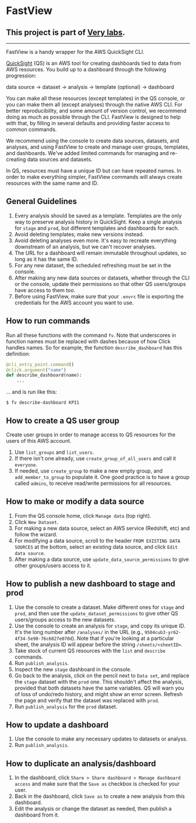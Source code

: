 # FastView

## This project is part of [Very labs](https://github.com/verypossible-labs/docs/blob/master/README.md).

---
FastView is a handy wrapper for the AWS QuickSight CLI.

[QuickSight](https://aws.amazon.com/quicksight/) (QS) is an AWS tool for creating dashboards tied to data from AWS resources.  You build up to a dashboard through the following progression:

data source -> dataset -> analysis -> template (optional) -> dashboard

You can make all these resources (except templates) in the QS console, or you can make them all (except analyses) through the native AWS CLI.  For better reproducibility, and some amount of version control, we recommend doing as much as possible through the CLI.  FastView is designed to help with that, by filling in several defaults and providing faster access to common commands.

We recommend using the console to create data sources, datasets, and analyses, and using FastView to create and manage user groups, templates, and dashboards.  We've added limited commands for managing and re-creating data sources and datasets. 

In QS, resources must have a unique ID but can have repeated names.  In order to make everything simpler, FastView commands will always create resources with the same name and ID.


## General Guidelines
1. Every analysis should be saved as a template. Templates are the only way to preserve analysis history in QuickSight. Keep a single analysis for `stage` and `prod`, but different templates and dashboards for each.
2. Avoid deleting templates; make new versions instead.
3. Avoid deleting analyses even more.  It's easy to recreate everything downstream of an analysis, but we can't recover analyses.
4. The URL for a dashboard will remain immutable throughout updates, so long as it has the same ID.
5. For any new dataset, the scheduled refreshing must be set in the console.
6. After making any new data sources or datasets, whether through the CLI or the console, update their permissions so that other QS users/groups have access to them too.
7. Before using FastView, make sure that your `.envrc` file is exporting the credentials for the AWS account you want to use.


## How to run commands
Run all these functions with the command `fv`.  Note that underscores in function names must be replaced with dashes because of how Click handles names. So for example, the function `describe_dashboard` has this definition:

```python
@cli_entry_point.command()
@click.argument("name")
def describe_dashboard(name):
    ...
```

... and is run like this:
```
$ fv describe-dashboard KPI1
```

## How to create a QS user group
Create user groups in order to manage access to QS resources for the users of this AWS account.
1. Use `list_groups` and `list_users`.
2. If there isn't one already, use `create_group_of_all_users` and call it `everyone`.
3. If needed, use `create_group` to make a new empty group, and `add_member_to_group` to populate it. One good practice is to have a group called `admins`, to receive read/write permissions for all resources.


## How to make or modify a data source
1. From the QS console home, click `Manage data` (top right).
2. Click `New Dataset`.
3. For making a new data source, select an AWS service (Redshift, etc) and follow the wizard.
4. For modifying a data source, scroll to the header `FROM EXISTING DATA SOURCES` at the bottom, select an existing data source, and click `Edit data source`.
5. After making a data source, use `update_data_source_permissions` to give other groups/users access to it.


## How to publish a new dashboard to stage and prod
1. Use the console to create a dataset.  Make different ones for `stage` and `prod`, and then use the `update_dataset_permissions` to give other QS users/groups access to the new datasets.
2. Use the console to create an analysis for `stage`, and copy its unique ID.  It's the long number after `/analyses/` in the URL (e.g., `9504cub3-yr62-4f34-5e90-76c6827e070d`).  Note that if you're looking at a particular sheet, the analysis ID will appear before the string `/sheets/<sheetID>`.
3. Take stock of current QS resources with the `list` and `describe` commands.
4. Run `publish_analysis`.
5. Inspect the new `stage` dashboard in the console.
6. Go back to the analysis, click on the pencil next to `Data set`, and replace the `stage` dataset with the `prod` one.  This shouldn't affect the analysis, provided that both datasets have the same variables.  QS will warn you of loss of undo/redo history, and might show an error screen.  Refresh the page and verify that the dataset was replaced with `prod`.
7. Run `publish_analysis` for the `prod` dataset.


## How to update a dashboard
1. Use the console to make any necessary updates to datasets or analyss.
2. Run `publish_analysis`.


## How to duplicate an analysis/dashboard
1. In the dashboard, click `Share > Share dashboard > Manage dashboard access` and make sure that the `Save as` checkbox is checked for your user.
2. Back in the dashboard, click `Save as` to create a new analysis from this dashboard.
3. Edit the analysis or change the dataset as needed, then publish a dashboard from it.

